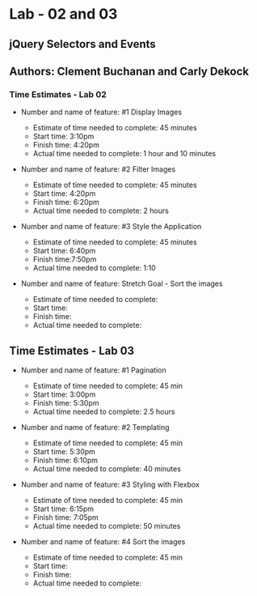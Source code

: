 # Lab - 02 and 03

## jQuery Selectors and Events

## Authors: Clement Buchanan and Carly Dekock

### Time Estimates - Lab 02

- Number and name of feature: #1 Display Images
  - Estimate of time needed to complete: 45 minutes
  - Start time: 3:10pm
  - Finish time: 4:20pm
  - Actual time needed to complete: 1 hour and 10 minutes

- Number and name of feature: #2 Filter Images
  - Estimate of time needed to complete: 45 minutes
  - Start time: 4:20pm
  - Finish time: 6:20pm
  - Actual time needed to complete: 2 hours

- Number and name of feature: #3 Style the Application
  - Estimate of time needed to complete: 45 minutes
  - Start time: 6:40pm
  - Finish time:7:50pm
  - Actual time needed to complete: 1:10

- Number and name of feature: Stretch Goal - Sort the images
  - Estimate of time needed to complete:
  - Start time:
  - Finish time:
  - Actual time needed to complete:

## Time Estimates - Lab 03

- Number and name of feature: #1 Pagination
  - Estimate of time needed to complete: 45 min
  - Start time: 3:00pm
  - Finish time: 5:30pm
  - Actual time needed to complete: 2.5 hours

- Number and name of feature: #2 Templating
  - Estimate of time needed to complete: 45 min
  - Start time: 5:30pm
  - Finish time: 6:10pm
  - Actual time needed to complete: 40 minutes

- Number and name of feature: #3 Styling with Flexbox
  - Estimate of time needed to complete: 45 min
  - Start time: 6:15pm
  - Finish time: 7:05pm
  - Actual time needed to complete: 50 minutes

- Number and name of feature: #4 Sort the images
  - Estimate of time needed to complete: 45 min
  - Start time: 
  - Finish time: 
  - Actual time needed to complete: